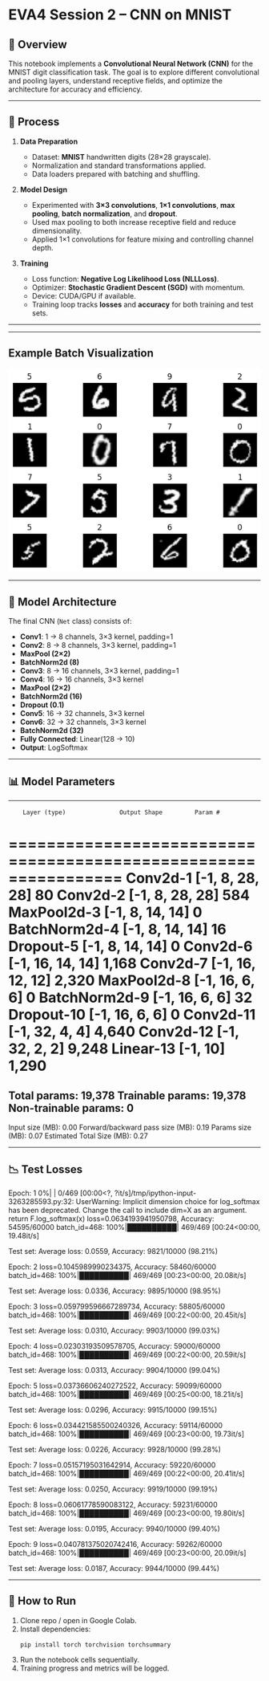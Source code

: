 # EVA4 Session 2 – CNN on MNIST  

## 📌 Overview  
This notebook implements a **Convolutional Neural Network (CNN)** for the MNIST digit classification task. The goal is to explore different convolutional and pooling layers, understand receptive fields, and optimize the architecture for accuracy and efficiency.  

---

## 🔄 Process  
1. **Data Preparation**
   - Dataset: **MNIST** handwritten digits (28×28 grayscale).
   - Normalization and standard transformations applied.  
   - Data loaders prepared with batching and shuffling.

2. **Model Design**
   - Experimented with **3×3 convolutions**, **1×1 convolutions**, **max pooling**, **batch normalization**, and **dropout**.  
   - Used max pooling to both increase receptive field and reduce dimensionality.  
   - Applied 1×1 convolutions for feature mixing and controlling channel depth.  

3. **Training**
   - Loss function: **Negative Log Likelihood Loss (NLLLoss)**.  
   - Optimizer: **Stochastic Gradient Descent (SGD)** with momentum.  
   - Device: CUDA/GPU if available.  
   - Training loop tracks **losses** and **accuracy** for both training and test sets.  

---
---

## Example Batch Visualization

<img src="msnit.png" alt="MNIST batch visualization" width="600"/>

---

## 🧠 Model Architecture  
The final CNN (`Net` class) consists of:  

- **Conv1**: 1 → 8 channels, 3×3 kernel, padding=1  
- **Conv2**: 8 → 8 channels, 3×3 kernel, padding=1  
- **MaxPool (2×2)**  
- **BatchNorm2d (8)**  
- **Conv3**: 8 → 16 channels, 3×3 kernel, padding=1  
- **Conv4**: 16 → 16 channels, 3×3 kernel  
- **MaxPool (2×2)**  
- **BatchNorm2d (16)**  
- **Dropout (0.1)**  
- **Conv5**: 16 → 32 channels, 3×3 kernel  
- **Conv6**: 32 → 32 channels, 3×3 kernel  
- **BatchNorm2d (32)**  
- **Fully Connected**: Linear(128 → 10)  
- **Output**: LogSoftmax  

---

## 📊 Model Parameters
----------------------------------------------------------------
        Layer (type)               Output Shape         Param #
================================================================
            Conv2d-1            [-1, 8, 28, 28]              80
            Conv2d-2            [-1, 8, 28, 28]             584
         MaxPool2d-3            [-1, 8, 14, 14]               0
       BatchNorm2d-4            [-1, 8, 14, 14]              16
           Dropout-5            [-1, 8, 14, 14]               0
            Conv2d-6           [-1, 16, 14, 14]           1,168
            Conv2d-7           [-1, 16, 12, 12]           2,320
         MaxPool2d-8             [-1, 16, 6, 6]               0
       BatchNorm2d-9             [-1, 16, 6, 6]              32
          Dropout-10             [-1, 16, 6, 6]               0
           Conv2d-11             [-1, 32, 4, 4]           4,640
           Conv2d-12             [-1, 32, 2, 2]           9,248
           Linear-13                   [-1, 10]           1,290
================================================================
Total params: 19,378
Trainable params: 19,378
Non-trainable params: 0
----------------------------------------------------------------
Input size (MB): 0.00
Forward/backward pass size (MB): 0.19
Params size (MB): 0.07
Estimated Total Size (MB): 0.27 

---

## 📉 Test Losses

Epoch:  1
  0%|          | 0/469 [00:00<?, ?it/s]/tmp/ipython-input-3263285593.py:32: UserWarning: Implicit dimension choice for log_softmax has been deprecated. Change the call to include dim=X as an argument.
  return F.log_softmax(x)
loss=0.0634193941950798, Accuracy: 54595/60000 batch_id=468: 100%|██████████| 469/469 [00:24<00:00, 19.48it/s]

Test set: Average loss: 0.0559, Accuracy: 9821/10000 (98.21%)

Epoch:  2
loss=0.1045989990234375, Accuracy: 58460/60000 batch_id=468: 100%|██████████| 469/469 [00:23<00:00, 20.08it/s]

Test set: Average loss: 0.0336, Accuracy: 9895/10000 (98.95%)

Epoch:  3
loss=0.059799596667289734, Accuracy: 58805/60000 batch_id=468: 100%|██████████| 469/469 [00:22<00:00, 20.45it/s]

Test set: Average loss: 0.0310, Accuracy: 9903/10000 (99.03%)

Epoch:  4
loss=0.02303193509578705, Accuracy: 59000/60000 batch_id=468: 100%|██████████| 469/469 [00:22<00:00, 20.59it/s]

Test set: Average loss: 0.0313, Accuracy: 9904/10000 (99.04%)

Epoch:  5
loss=0.03736606240272522, Accuracy: 59099/60000 batch_id=468: 100%|██████████| 469/469 [00:25<00:00, 18.21it/s]

Test set: Average loss: 0.0296, Accuracy: 9915/10000 (99.15%)

Epoch:  6
loss=0.034421585500240326, Accuracy: 59114/60000 batch_id=468: 100%|██████████| 469/469 [00:23<00:00, 19.73it/s]

Test set: Average loss: 0.0226, Accuracy: 9928/10000 (99.28%)

Epoch:  7
loss=0.05157195031642914, Accuracy: 59220/60000 batch_id=468: 100%|██████████| 469/469 [00:22<00:00, 20.41it/s]

Test set: Average loss: 0.0250, Accuracy: 9919/10000 (99.19%)

Epoch:  8
loss=0.06061778590083122, Accuracy: 59231/60000 batch_id=468: 100%|██████████| 469/469 [00:23<00:00, 19.80it/s]

Test set: Average loss: 0.0195, Accuracy: 9940/10000 (99.40%)

Epoch:  9
loss=0.040781375020742416, Accuracy: 59262/60000 batch_id=468: 100%|██████████| 469/469 [00:23<00:00, 20.09it/s]

Test set: Average loss: 0.0187, Accuracy: 9944/10000 (99.44%)


---

## 🚀 How to Run  
1. Clone repo / open in Google Colab.  
2. Install dependencies:
   ```bash
   pip install torch torchvision torchsummary
3. Run the notebook cells sequentially.
4. Training progress and metrics will be logged.
   
